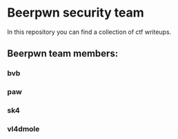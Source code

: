# Beerpwn security team

In this repository you can find a collection of ctf writeups.

## Beerpwn team members:

### bvb
### paw
### sk4
### vl4dmole
